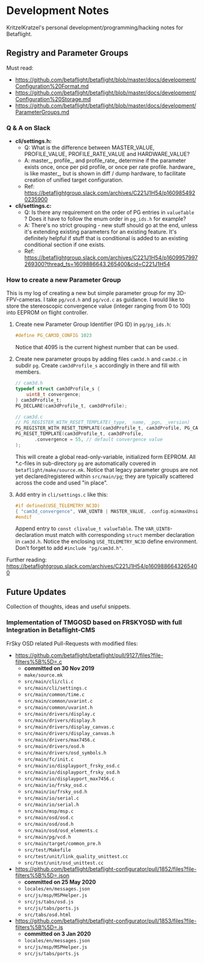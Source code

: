 # Development Notes

KritzelKratzel's personal development/programming/hacking notes for Betaflight.

## Registry and Parameter Groups

Must read:

- https://github.com/betaflight/betaflight/blob/master/docs/development/Configuration%20Format.md
- https://github.com/betaflight/betaflight/blob/master/docs/development/Configuration%20Storage.md
- https://github.com/betaflight/betaflight/blob/master/docs/development/ParameterGroups.md

### Q & A on Slack

- **cli/settings.h:** 
  - Q: What is the difference between MASTER_VALUE, PROFILE_VALUE, PROFILE_RATE_VALUE and HARDWARE_VALUE?
  - A:  master_, profile_, and profile_rate_ determine if the parameter exists once, once per pid profile, or once per rate profile. hardware_ is like master_, but is shown in diff / dump hardware, to facilitate creation of unified target configuration.
  - Ref: https://betaflightgroup.slack.com/archives/C221J1H54/p1609854920235900
- **cli/settings.c:**
  - Q: Is there any requirement on the order of PG entries in `valueTable` ? Does it have to follow the enum order in `pg_ids.h` for example?
  - A: There's no strict grouping - new stuff should go at the end, unless it's extending existing parameters for an existing feature. It's definitely helpful if stuff that is conditional is added to an existing conditional section if one exists.
  - Ref: https://betaflightgroup.slack.com/archives/C221J1H54/p1609957997269300?thread_ts=1609886643.265400&cid=C221J1H54

### How to create a new Parameter Group

This is my log of creating a new but simple parameter group for my 3D-FPV-cameras. I take `pg/vcd.h` and `pg/vcd.c` as guidance. I would like to store the stereoscopic convergence value (integer ranging from 0 to 100) into EEPROM on flight controller.

1. Create new Parameter Group Identifier (PG ID) in `pg/pg_ids.h`: 

   ```c
   #define PG_CAM3D_CONFIG 1023
   ```

   Notice that 4095 is the current highest number that can be used.

2. Create new parameter groups by adding files `cam3d.h` and `cam3d.c` in subdir `pg`.  Create `cam3dProfile_s` accordingly in there and fill with members. 

   ```c
   // cam3d.h
   typedef struct cam3dProfile_s {
       uint8_t convergence;
   } cam3dProfile_t;
   PG_DECLARE(cam3dProfile_t, cam3dProfile);
   
   // cam3d.c
   // PG_REGISTER_WITH_RESET_TEMPLATE(_type, _name, _pgn, _version)
   PG_REGISTER_WITH_RESET_TEMPLATE(cam3dProfile_t, cam3dProfile, PG_CAM3D_CONFIG, 0);
   PG_RESET_TEMPLATE(cam3dProfile_t, cam3dProfile,
   		  .convergence = 55, // default convergence value
   );
   ```

   This will create a global read-only-variable, initialized form EEPROM. All *.c-files in sub-directory `pg` are automatically covered in `betaflight/make/source.mk`. Notice that legacy parameter groups are not yet declared/registered within `src/main/pg`; they are typically scattered across the code and used "in place".

3. Add entry in `cli/settings.c` like this:

   ```c
   #if defined(USE_TELEMETRY_NC3D)
   { "cam3d_convergence", VAR_UINT8 | MASTER_VALUE, .config.minmaxUnsigned = { 0, 100 }, PG_CAM3D_CONFIG, offsetof(cam3dProfile_t, convergence) },
   #endif
   ```

   Append entry to `const clivalue_t valueTable`. The `VAR_UINT8`-declaration must match with corresponding `struct` member declaration in `cam3d.h`. Notice the enclosing `USE_TELEMETRY_NC3D` define environment. Don't forget to add `#include "pg/cam3d.h"`. 

Further reading: https://betaflightgroup.slack.com/archives/C221J1H54/p1609886643265400

## Future Updates

Collection of thoughts, ideas and useful snippets.

### Implementation of TMGOSD based on FRSKYOSD with full Integration in Betaflight-CMS

FrSky OSD related Pull-Requests with modified files:

- https://github.com/betaflight/betaflight/pull/9127/files?file-filters%5B%5D=.c
  - **committed on 30 Nov 2019**
  - `make/source.mk`
  - `src/main/cli/cli.c`
  - `src/main/cli/settings.c`
  - `src/main/common/time.c`
  - `src/main/common/uvarint.c`
  - `src/main/common/uvarint.h`
  - `src/main/drivers/display.c`
  - `src/main/drivers/display.h`
  - `src/main/drivers/display_canvas.c`
  - `src/main/drivers/display_canvas.h`
  - `src/main/drivers/max7456.c`
  - `src/main/drivers/osd.h`
  - `src/main/drivers/osd_symbols.h`
  - `src/main/fc/init.c`
  - `src/main/io/displayport_frsky_osd.c`
  - `src/main/io/displayport_frsky_osd.h`
  - `src/main/io/displayport_max7456.c`
  - `src/main/io/frsky_osd.c`
  - `src/main/io/frsky_osd.h`
  - `src/main/io/serial.c`
  - `src/main/io/serial.h`
  - `src/main/msp/msp.c`
  - `src/main/osd/osd.c`
  - `src/main/osd/osd.h`
  - `src/main/osd/osd_elements.c`
  - `src/main/pg/vcd.h`
  - `src/main/target/common_pre.h`
  - `src/test/Makefile`
  - `src/test/unit/link_quality_unittest.cc`
  - `src/test/unit/osd_unittest.cc`
- https://github.com/betaflight/betaflight-configurator/pull/1852/files?file-filters%5B%5D=.json
  - **committed on 25 May 2020**
  - `locales/en/messages.json`
  - `src/js/msp/MSPHelper.js`
  - `src/js/tabs/osd.js`
  - `src/js/tabs/ports.js`
  - `src/tabs/osd.html`
- https://github.com/betaflight/betaflight-configurator/pull/1853/files?file-filters%5B%5D=.js
  - **committed on 3 Jan 2020**
  - `locales/en/messages.json`
  - `src/js/msp/MSPHelper.js`
  - `src/js/tabs/ports.js`







